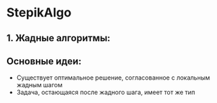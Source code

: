 # StepikAlgo
## 1. Жадные алгоритмы:
Основные идеи:
- 
- Существует оптимальное решение, согласованное с локальным жадным шагом
- Задача, остающаяся после жадного шага, имеет тот же тип

